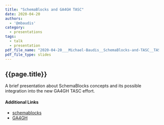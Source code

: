 ```yaml
---
title: "SchemaBlocks and GA4GH TASC"
date: 2020-04-20
authors:
  - '@mbaudis'
category:
  - presentations
tags:
  - talk
  - presentation
pdf_file_name: "2020-04-20___Michael-Baudis__SchemaBlocks-and-TASC__TASC-meeting.pdf"
pdf_file_type: slides
---
```


## {{page.title}}

A brief presentation about SchemaBlocks concepts and its possible integration into the new GA4GH TASC effort.


#### Additional Links

* [schemablocks](http://schemablocks.org)
* [GA4GH](http://ga4gh.org)

